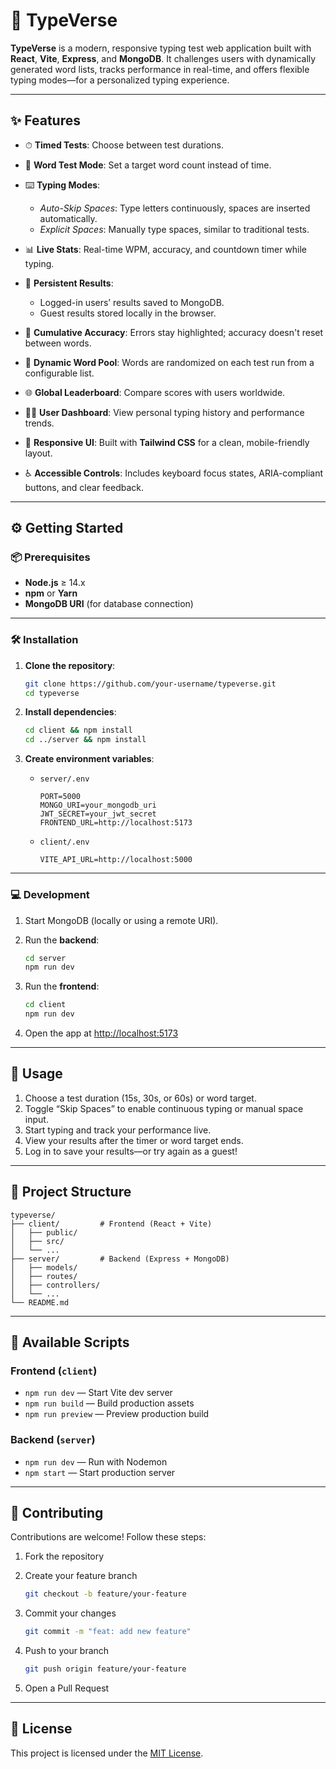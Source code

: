 # 🚀 TypeVerse

**TypeVerse** is a modern, responsive typing test web application built with **React**, **Vite**, **Express**, and **MongoDB**. It challenges users with dynamically generated word lists, tracks performance in real-time, and offers flexible typing modes—for a personalized typing experience.

---

## ✨ Features

* ⏱ **Timed Tests**: Choose between test durations.
* 📝 **Word Test Mode**: Set a target word count  instead of time.
* ⌨️ **Typing Modes**:

  * *Auto-Skip Spaces*: Type letters continuously, spaces are inserted automatically.
  * *Explicit Spaces*: Manually type spaces, similar to traditional tests.
* 📊 **Live Stats**: Real-time WPM, accuracy, and countdown timer while typing.
* 📂 **Persistent Results**:

  * Logged-in users’ results saved to MongoDB.
  * Guest results stored locally in the browser.
* 🎯 **Cumulative Accuracy**: Errors stay highlighted; accuracy doesn't reset between words.
* 🔁 **Dynamic Word Pool**: Words are randomized on each test run from a configurable list.
* 🌐 **Global Leaderboard**: Compare scores with users worldwide.
* 🧑‍💼 **User Dashboard**: View personal typing history and performance trends.
* 📱 **Responsive UI**: Built with **Tailwind CSS** for a clean, mobile-friendly layout.
* ♿ **Accessible Controls**: Includes keyboard focus states, ARIA-compliant buttons, and clear feedback.

---

## ⚙️ Getting Started

### 📦 Prerequisites

* **Node.js** ≥ 14.x
* **npm** or **Yarn**
* **MongoDB URI** (for database connection)

---

### 🛠 Installation

1. **Clone the repository**:

   ```bash
   git clone https://github.com/your-username/typeverse.git
   cd typeverse
   ```

2. **Install dependencies**:

   ```bash
   cd client && npm install
   cd ../server && npm install
   ```

3. **Create environment variables**:

   * `server/.env`

     ```env
     PORT=5000
     MONGO_URI=your_mongodb_uri
     JWT_SECRET=your_jwt_secret
     FRONTEND_URL=http://localhost:5173
     ```

   * `client/.env`

     ```env
     VITE_API_URL=http://localhost:5000
     ```

---

### 💻 Development

1. Start MongoDB (locally or using a remote URI).

2. Run the **backend**:

   ```bash
   cd server
   npm run dev
   ```

3. Run the **frontend**:

   ```bash
   cd client
   npm run dev
   ```

4. Open the app at [http://localhost:5173](http://localhost:5173)

---

## 🧪 Usage

1. Choose a test duration (15s, 30s, or 60s) or word target.
2. Toggle “Skip Spaces” to enable continuous typing or manual space input.
3. Start typing and track your performance live.
4. View your results after the timer or word target ends.
5. Log in to save your results—or try again as a guest!

---

## 📁 Project Structure

```
typeverse/
├── client/         # Frontend (React + Vite)
│   ├── public/
│   ├── src/
│   └── ...
├── server/         # Backend (Express + MongoDB)
│   ├── models/
│   ├── routes/
│   ├── controllers/
│   └── ...
└── README.md
```

---

## 📜 Available Scripts

### Frontend (`client`)

* `npm run dev` — Start Vite dev server
* `npm run build` — Build production assets
* `npm run preview` — Preview production build

### Backend (`server`)

* `npm run dev` — Run with Nodemon
* `npm start` — Start production server

---

## 🤝 Contributing

Contributions are welcome! Follow these steps:

1. Fork the repository
2. Create your feature branch

   ```bash
   git checkout -b feature/your-feature
   ```
3. Commit your changes

   ```bash
   git commit -m "feat: add new feature"
   ```
4. Push to your branch

   ```bash
   git push origin feature/your-feature
   ```
5. Open a Pull Request

---

## 📄 License

This project is licensed under the [MIT License](./LICENSE).

